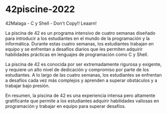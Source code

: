 # 42piscine-2022
42Malaga - C y Shell - Don't Copy!! Leaarn!


 La piscina de 42 es un programa intensivo de cuatro semanas diseñado para introducir a los estudiantes en el mundo de la programación y la informática. Durante estas cuatro semanas, los estudiantes trabajan en equipo y se enfrentan a desafíos diarios que les permiten adquirir habilidades prácticas en lenguajes de programación como C y Shell.

La piscina de 42 es conocida por ser extremadamente rigurosa y exigente, y requiere un alto nivel de dedicación y compromiso por parte de los estudiantes. A lo largo de las cuatro semanas, los estudiantes se enfrentan a desafíos cada vez más complejos y aprenden a superar obstáculos y a trabajar bajo presión.

En resumen, la piscina de 42 es una experiencia intensa pero altamente gratificante que permite a los estudiantes adquirir habilidades valiosas en programación y trabajar en equipo para superar desafíos.
